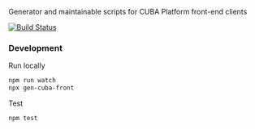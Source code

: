 Generator and maintainable scripts for CUBA Platform front-end clients

[![Build Status](https://travis-ci.org/cuba-platform/cuba-rest-js.svg?branch=master)](https://travis-ci.org/cuba-labs/cuba-front-generator)

### Development
Run locally
```bash
npm run watch
npx gen-cuba-front
```

Test
```bash
npm test
```